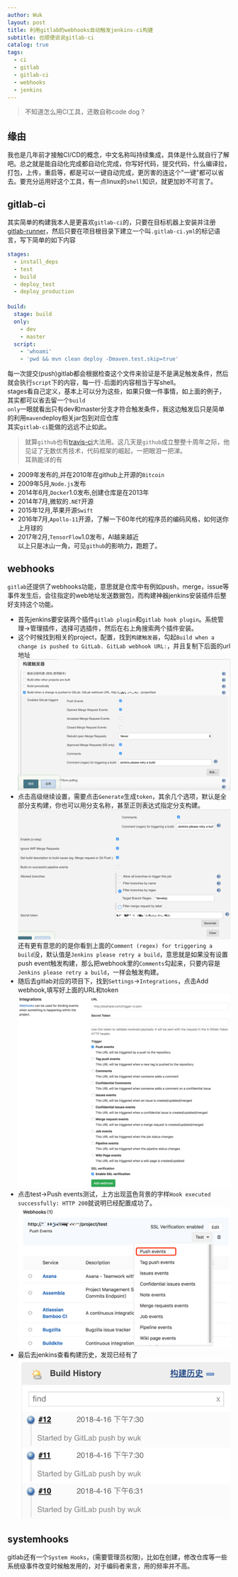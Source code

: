 ```yaml
---
author: Wuk
layout: post
title: 利用gitlab的webhooks自动触发jenkins-ci构建
subtitle: 也顺便说说gitlab-ci
catalog: true
tags:
  - ci
  - gitlab
  - gitlab-ci
  - webhooks
  - jenkins
---
```


> 不知道怎么用CI工具，还敢自称code dog？


## 缘由
我也是几年前才接触CI/CD的概念，中文名称叫持续集成，具体是什么就自行了解吧。总之就是能自动化完成都自动化完成，你写好代码，提交代码，什么编译拉，打包，上传，重启等，都是可以一键自动完成，更厉害的连这个"一键"都可以省去。要充分运用好这个工具，有一点linux的`shell`知识，就更加妙不可言了。

## gitlab-ci
其实简单的构建我本人是更喜欢`gitlab-ci`的，只要在目标机器上安装并注册[gitlab-runner](https://docs.gitlab.com/runner/)，然后只要在项目根目录下建立一个叫`.gitlab-ci.yml`的标记语言，写下简单的如下内容
```yaml
stages:
  - install_deps
  - test
  - build
  - deploy_test
  - deploy_production
    
build:
  stage: build
  only:
    - dev
    - master
  script:
    - 'whoami'
    - 'pwd && mvn clean deploy -Dmaven.test.skip=true'
```
每一次提交(push)gitlab都会根据检查这个文件来验证是不是满足触发条件，然后就会执行`script`下的内容，每一行`-`后面的内容相当于写shell。    
stages看自己定义，基本上可以分为这些，如果只做一件事情，如上面的例子，其实都可以省去留一个`build`    
`only`一眼就看出只有dev和master分支才符合触发条件，我这边触发后只是简单的利用`maven`deploy相关jar包到对应仓库    
其实`gitlab-ci`能做的远远不止如此。    
> 就算`github`也有[travis-ci](https://www.travis-ci.org)大法用。这几天是`github`成立整整十周年之际，他见证了无数优秀技术，代码框架的崛起，一把眼泪一把涕。    
耳熟能详的有    
- 2009年发布的,并在2010年在github上开源的`Bitcoin`
- 2009年5月,`Node.js`发布
- 2014年6月,`Docker`1.0发布,创建仓库是在2013年
- 2014年7月,微软的`.NET`开源
- 2015年12月,苹果开源`Swift`
- 2016年7月,`Apollo-11`开源，了解一下60年代的程序员的编码风格，如何送你上月球的
- 2017年2月,`TensorFlow`1.0发布，AI越来越近    
以上只是冰山一角，可见`github`的影响力，跑题了。

## webhooks
`gitlab`还提供了webhooks功能，意思就是仓库中有例如push，merge，issue等事件发生后，会往指定的web地址发送数据包，而构建神器jenkins安装插件后整好支持这个功能。
- 首先jenkins要安装两个插件`gitlab plugin`和`gitlab hook plugin`。系统管理->管理插件，选择可选插件，然后在右上角搜索两个插件安装。
- 这个时候找到相关的project，配置，找到`构建触发器`，勾起`Build when a change is pushed to GitLab. GitLab webhook URL:`，并且复制下后面的url地址    
![img](/img/in-post/gitlab-hooks-with-jenkins/QQ20180416-190214@2x.png)
- 点击高级继续设置，需要点击`Generate`生成`token`，其余几个选项，默认是全部分支构建，你也可以用分支名称，甚至正则表达式指定分支构建。    
![img](/img/in-post/gitlab-hooks-with-jenkins/QQ20180416-192326@2x.png)    
还有更有意思的的是你看到上面的`Comment (regex) for triggering a build`没，默认值是`Jenkins please retry a build`，意思就是如果没有设置push event触发构建，那么把webhook里的`Comments`勾起来，只要内容是`Jenkins please retry a build`，一样会触发构建。
- 随后去gitlab对应的项目下，找到`Settings`->`Integrations`，点击Add webhook,填写好上面的URL和token        
![img](/img/in-post/gitlab-hooks-with-jenkins/QQ20180416-191450@2x.png)
- 点击test->Push events测试，上方出现蓝色背景的字样`Hook executed successfully: HTTP 200`就说明已经配置成功了。    
![img](/img/in-post/gitlab-hooks-with-jenkins/QQ20180416-191751@2x.png)
- 最后去jenkins查看构建历史，发现已经有了    
![img](/img/in-post/gitlab-hooks-with-jenkins/QQ20180416-193249@2x.png)

## systemhooks
gitlab还有一个`System Hooks`，(需要管理员权限)，比如在创建，修改仓库等一些系统级事件改变时候触发用的，对于编码者来言，用的频率并不高。
